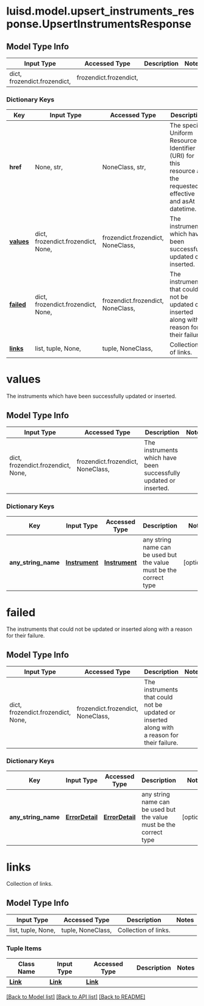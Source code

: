 # luisd.model.upsert_instruments_response.UpsertInstrumentsResponse

## Model Type Info
Input Type | Accessed Type | Description | Notes
------------ | ------------- | ------------- | -------------
dict, frozendict.frozendict,  | frozendict.frozendict,  |  | 

### Dictionary Keys
Key | Input Type | Accessed Type | Description | Notes
------------ | ------------- | ------------- | ------------- | -------------
**href** | None, str,  | NoneClass, str,  | The specific Uniform Resource Identifier (URI) for this resource at the requested effective and asAt datetime. | [optional] 
**[values](#values)** | dict, frozendict.frozendict, None,  | frozendict.frozendict, NoneClass,  | The instruments which have been successfully updated or inserted. | [optional] 
**[failed](#failed)** | dict, frozendict.frozendict, None,  | frozendict.frozendict, NoneClass,  | The instruments that could not be updated or inserted along with a reason for their failure. | [optional] 
**[links](#links)** | list, tuple, None,  | tuple, NoneClass,  | Collection of links. | [optional] 

# values

The instruments which have been successfully updated or inserted.

## Model Type Info
Input Type | Accessed Type | Description | Notes
------------ | ------------- | ------------- | -------------
dict, frozendict.frozendict, None,  | frozendict.frozendict, NoneClass,  | The instruments which have been successfully updated or inserted. | 

### Dictionary Keys
Key | Input Type | Accessed Type | Description | Notes
------------ | ------------- | ------------- | ------------- | -------------
**any_string_name** | [**Instrument**](Instrument.md) | [**Instrument**](Instrument.md) | any string name can be used but the value must be the correct type | [optional] 

# failed

The instruments that could not be updated or inserted along with a reason for their failure.

## Model Type Info
Input Type | Accessed Type | Description | Notes
------------ | ------------- | ------------- | -------------
dict, frozendict.frozendict, None,  | frozendict.frozendict, NoneClass,  | The instruments that could not be updated or inserted along with a reason for their failure. | 

### Dictionary Keys
Key | Input Type | Accessed Type | Description | Notes
------------ | ------------- | ------------- | ------------- | -------------
**any_string_name** | [**ErrorDetail**](ErrorDetail.md) | [**ErrorDetail**](ErrorDetail.md) | any string name can be used but the value must be the correct type | [optional] 

# links

Collection of links.

## Model Type Info
Input Type | Accessed Type | Description | Notes
------------ | ------------- | ------------- | -------------
list, tuple, None,  | tuple, NoneClass,  | Collection of links. | 

### Tuple Items
Class Name | Input Type | Accessed Type | Description | Notes
------------- | ------------- | ------------- | ------------- | -------------
[**Link**](Link.md) | [**Link**](Link.md) | [**Link**](Link.md) |  | 

[[Back to Model list]](../../README.md#documentation-for-models) [[Back to API list]](../../README.md#documentation-for-api-endpoints) [[Back to README]](../../README.md)

